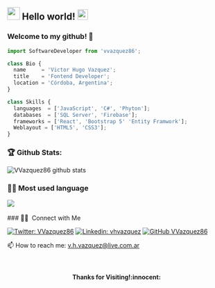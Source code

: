 
## <img src="https://github.com/TheDudeThatCode/TheDudeThatCode/blob/master/Assets/Hi.gif" width="29px"> Hello world!&nbsp;<img src="https://github.com/TheDudeThatCode/TheDudeThatCode/blob/master/Assets/Earth.gif" width="24px">

### Welcome to my github! 👋


```js
import SoftwareDeveloper from 'vvazquez86';

class Bio {
  name     = 'Victor Hugo Vazquez';
  title    = 'Fontend Developer';
  location = 'Córdoba, Argentina';
}

class Skills {
  languages  = ['JavaScript', 'C#', 'Phyton'];
  databases  = ['SQL Server', 'Firebase'];
  frameworks = ['React', 'Bootstrap 5' 'Entity Framwork'];
  Weblayout = ['HTML5', 'CSS3'];
}

```

### 🏆 Github Stats:

![VVazquez86 github stats](https://github-readme-stats.vercel.app/api?username=vvazquez86&show_icons=true)

### 👨‍💻 Most used language

<a href="https://github.com/vvazquez86">
  <img align="center" src="https://github-readme-stats.vercel.app/api/top-langs/?username=vvazquez86&theme=radical&hide=glsl,python" />
</a>
<br>
<br>
### 🤝🏻 &nbsp;Connect with Me

[![Twitter: VVazquez86](https://img.shields.io/twitter/follow/vvazquez86?style=social)](https://twitter.com/vvazquez86)
[![Linkedin: vhvazquez](https://img.shields.io/badge/-vhvazquez-blue?style=flat-square&logo=Linkedin&logoColor=white&link=https://www.linkedin.com/in/vhvazquez/)](https://www.linkedin.com/in/vhvazquez/)
[![GitHub VVazquez86](https://img.shields.io/github/followers/vvazquez86?label=follow&style=social)](https://github.com/vvazquez86)

📫 How to reach me: v.h.vazquez@live.com.ar

<br>
<h4 align="center"> Thanks for Visiting!:innocent:</h4>
